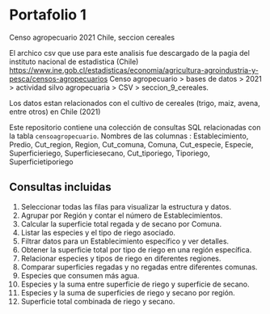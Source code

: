 # Portafolio 1

Censo agropecuario 2021 Chile, seccion cereales

El archico csv que use para este analisis fue descargado de la pagia del instituto nacional de estadistica (Chile)
https://www.ine.gob.cl/estadisticas/economia/agricultura-agroindustria-y-pesca/censos-agropecuarios
Censo agropecuario > bases de datos > 2021 > actividad silvo agropecuaria > CSV > seccion_9_cereales.

Los datos estan relacionados con el cultivo de cereales (trigo, maiz, avena, entre otros) en Chile (2021)
 
Este repositorio contiene una colección de consultas SQL relacionadas con la tabla `censoagropecuario`. 
Nombres de las columnas :
Establecimiento, Predio, Cut_region, Region, Cut_comuna, Comuna, Cut_especie, Especie, Superficieriego, Superficiesecano, Cut_tiporiego, Tiporiego, Superficietiporiego
## Consultas incluidas

1. Seleccionar todas las filas para visualizar la estructura y datos.
2. Agrupar por Región y contar el número de Establecimientos.
3. Calcular la superficie total regada y de secano por Comuna.
4. Listar las especies y el tipo de riego asociado.
5. Filtrar datos para un Establecimiento específico y ver detalles.
6. Obtener la superficie total por tipo de riego en una región específica.
7. Relacionar especies y tipos de riego en diferentes regiones.
8. Comparar superficies regadas y no regadas entre diferentes comunas.
9. Especies que consumen más agua.
10. Especies y la suma entre superficie de riego y superficie de secano.
11. Especies y la suma de superficies de riego y secano por región.
12. Superficie total combinada de riego y secano.

